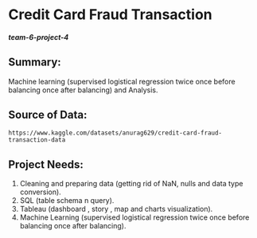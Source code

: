 # Credit Card Fraud Transaction

##### team-6-project-4



## Summary:
   Machine learning (supervised logistical regression twice once before balancing once after balancing) and Analysis.


## Source of Data:
    https://www.kaggle.com/datasets/anurag629/credit-card-fraud-transaction-data


## Project Needs:
  1. Cleaning and preparing data (getting rid of NaN, nulls and data type conversion).
  2. SQL (table schema n query).
  3. Tableau (dashboard , story , map and charts visualization).
  4. Machine Learning (supervised logistical regression twice once before balancing once after balancing).
